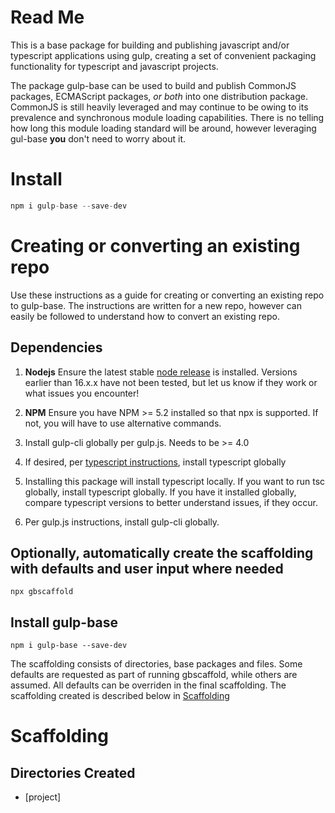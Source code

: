 # Read Me

This is a base package for building and publishing javascript and/or typescript applications using gulp, creating a
set of convenient packaging functionality for typescript and javascript projects.

The package gulp-base can be used to build and publish CommonJS packages, ECMAScript packages, _or both_ into one
distribution package. CommonJS is still heavily leveraged and may continue to be owing to its prevalence and
synchronous module loading capabilities. There is no telling how long this module loading standard will be around,
however leveraging gul-base **you** don't need to worry about it.

# Install

```` javascript
npm i gulp-base --save-dev
````

# Creating or converting an existing repo

Use these instructions as a guide for creating or converting an existing repo to gulp-base. The instructions are
written for a new repo, however can easily be followed to understand how to convert an existing repo.

## Dependencies

1. **Nodejs** Ensure the latest stable [node release][] is installed. Versions
   earlier than 16.x.x have not been tested, but let us know if they work or what issues you encounter!
2. **NPM** Ensure you have  NPM >= 5.2 installed so that npx is supported.  If not, you will have to use alternative 
   commands.
3. Install gulp-cli globally per gulp.js.  Needs to be >= 4.0
4. If desired, per [typescript instructions][], install typescript globally

3. Installing this package will install typescript locally.  If you want to run tsc globally, install typescript 
   globally. If you have it installed globally, compare typescript versions to better understand issues, if they occur.
4. Per gulp.js instructions, install gulp-cli globally.

## Optionally, automatically create the scaffolding with defaults and user input where needed

```` 
npx gbscaffold
````

## Install gulp-base

```` 
npm i gulp-base --save-dev
````



The scaffolding consists of directories, base packages and files.  Some defaults are requested as part of running 
gbscaffold, while others are assumed.  All defaults can be overriden in the final scaffolding.  The scaffolding 
created is described below in [Scaffolding][]





# Scaffolding

## Directories Created

- [project]





[//]: # (Page Links)

[node release]:               https://www.nodejs.org
[typescript instructions]:    https://www.typescriptlang.org/download
[scaffolding]:                #scaffolding
